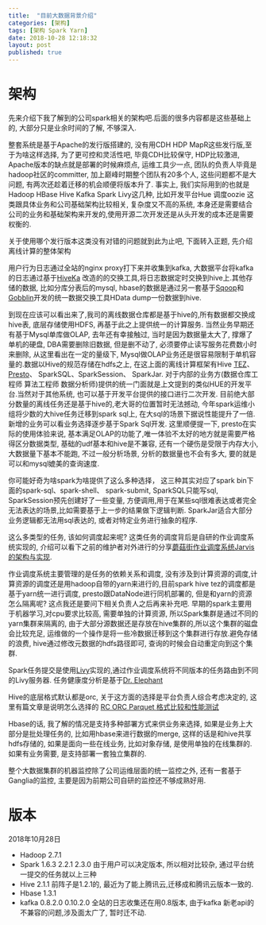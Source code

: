 ```yaml
---
title:  "目前大数据背景介绍"
categories: [架构]
tags: [架构 Spark Yarn]
date: 2018-10-28 12:18:32
layout: post
published: true
---
```


# 架构
先来介绍下我了解到的公司spark相关的架构吧.后面的很多内容都是这些基础上的, 大部分只是业余时间的了解, 不够深入.

整套系统是基于Apache的发行版搭建的, 没有用CDH HDP MapR这些发行版,至于为啥这样选择, 为了更可控和灵活性吧, 毕竟CDH比较保守, HDP比较激进, Apache版本的缺点就是部署的时候麻烦点, 运维工具少一点, 团队的负责人毕竟是hadoop社区的committer, 加上巅峰时期整个团队有20多个人, 这些问题都不是大问题, 有两次还趁着迁移的机会顺便将版本升了. 事实上, 我们实际用到的也就是Hadoop HBase Hive Kafka  Spark Livy这几种, 比如开发平台Hue 调度oozie 这类跟具体业务和公司基础架构比较相关, 复杂度又不高的系统, 本身还是需要结合公司的业务和基础架构来开发的,使用开源二次开发还是从头开发的成本还是需要权衡的.

关于使用哪个发行版本这类没有对错的问题就到此为止吧, 下面转入正题, 先介绍离线计算的整体架构

用户行为日志通过全站的nginx proxy打下来并收集到kafka, 大数据平台将kafka的日志通过基于[HiveKa](https://github.com/HiveKa/HiveKa) 改造的的交换工具,将日志数据定时交换到hive上.其他存储的数据, 比如分库分表后的mysql, hbase的数据是通过另一套基于[Sqoop](http://sqoop.apache.org)和[Gobblin](https://gobblin.apache.org/)开发的统一数据交换工具HData dump一份数据到hive.

到现在应该可以看出来了,我司的离线数据仓库都是基于hive的,所有数据都交换成hive表, 底层存储使用HDFS, 再基于此之上提供统一的计算服务. 当然业务早期还有基于Mysql单库做OLAP, 去年还有幸接触过, 当时是因为数据量太大了, 撑爆了单机的硬盘, DBA需要删除旧数据, 但是删不动了, 必须要停止读写服务花费数小时来删除, 从这里看出在一定的量级下, Mysql做OLAP业务还是很容易限制于单机容量的.数据以Hive的规范存储在hdfs之上, 在这上面的离线计算框架有Hive [TEZ](https://tez.apache.org/)、 [Presto](http://prestodb.io/)、 SparkSQL、SparkSession、 SparkJar. 对于内部的业务方(数据仓库工程师 算法工程师 数据分析师)提供的统一门面就是上文提到的类似HUE的开发平台.当然对于其他系统, 也可以基于开发平台提供的接口进行二次开发. 目前绝大部分数量的离线任务还是基于hive的,老大哥的位置暂时无法撼动, 今年spark运维小组将少数的大hive任务迁移到spark sql上, 在大sql的场景下据说性能提升了一倍. 新增的业务可以看业务选择逐步基于Spark Sql开发. 这里顺便提一下, presto在实际的使用体验来说, 基本满足OLAP的功能了,唯一体验不太好的地方就是需要严格得区分数据类型, 基础的udf基本和hive是不兼容, 还有一个硬伤是受限于内存大小, 大数据量下基本不能跑, 不过一般分析场景, 分析的数据量也不会有多大, 要的就是可以和mysql媲美的查询速度.

你可能好奇为啥spark为啥提供了这么多种选择， 这三种其实对应了spark bin下面的spark-sql、spark-shell、 spark-submit, SparkSQL只能写sql, SparkSession预先创建好了一些变量, 方便调用,用于在某些sql很难表达或者完全无法表达的场景,比如需要基于上一步的结果做下逻辑判断. SparkJar适合大部分业务逻辑都无法用sql表达的, 或者对特定业务进行抽象的程序.

这么多类型的任务, 该如何调度起来呢? 这类任务的调度背后是自研的作业调度系统实现的, 介绍可以看下之前的维护者对外进行的分享[蘑菇街作业调度系统Jarvis的架构与实现](https://myslide.cn/slides/8325).

作业调度系统主要管理的是任务的依赖关系和调度, 没有涉及到计算资源的调度,计算资源的调度还是用hadoop自带的yarn来进行的,目前spark hive tez的调度都是基于yarn统一进行调度, presto跟DataNode进行同机部署的, 但是和yarn的资源怎么隔离呢? 这点我还是要问下相关负责人之后再来补充吧. 早期的spark主要用于机器学习,对cpu要求比较高, 需要单独的计算资源, 所以Spark集群是通过不同的yarn集群来隔离的, 由于大部分源数据还是存放在hive集群的,所以这个集群的磁盘会比较充足, 运维做的一个操作是将一些冷数据迁移到这个集群进行存放.避免存储的浪费, hive通过修改元数据的hdfs路径即可, 查询的时候会自动重定向到这个集群.


Spark任务提交是使用[Livy](https://livy.incubator.apache.org/)实现的,通过作业调度系统将不同版本的任务路由到不同的Livy服务器. 任务健康度分析是基于[Dr. Elephant](https://github.com/linkedin/dr-elephant)

Hive的底层格式默认都是orc, 关于这方面的选择是平台负责人综合考虑决定的, 这里有篇文章是说明怎么选择的 [RC ORC Parquet 格式比较和性能测试
](https://blog.csdn.net/colorant/article/details/53699822)

Hbase的话, 我了解的情况是支持多种部署方式来供业务来选择, 如果是业务上大部分是批处理任务的, 比如用hbase来进行数据的merge, 这样的话是和hive共享hdfs存储的, 如果是面向一些在线业务, 比如对象存储, 是使用单独的在线集群的. 如果有业务需要, 是支持部署一套独立集群的.

整个大数据集群的机器监控除了公司运维层面的统一监控之外, 还有一套基于Ganglia的监控, 主要是因为前期公司自研的监控还不够成熟好用.


# 版本
2018年10月28日 
* Hadoop 2.7.1
* Spark 1.6.3 2.2.1  2.3.0 由于用户可以决定版本, 所以相对比较杂, 通过平台统一提交的任务就以上三种
* Hive 2.1.1 前阵子是1.2.1的, 最近为了能上腾讯云,迁移成和腾讯云版本一致的.
* Hbase 1.3.1 
* kafka 0.8.2.0  0.10.2.0 全站的日志收集还在用0.8版本, 由于kafka 新老api的不兼容的问题,涉及面太广了, 暂时迁不动.







